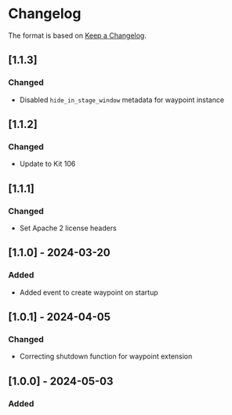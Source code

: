 # Changelog
The format is based on [Keep a Changelog](https://keepachangelog.com/en/1.0.0/).


## [1.1.3]
### Changed
- Disabled `hide_in_stage_window` metadata for waypoint instance

## [1.1.2]
### Changed
- Update to Kit 106

## [1.1.1]
### Changed
- Set Apache 2 license headers

## [1.1.0] - 2024-03-20
### Added
- Added event to create waypoint on startup

## [1.0.1] - 2024-04-05
### Changed
- Correcting shutdown function for waypoint extension

## [1.0.0] - 2024-05-03
### Added
